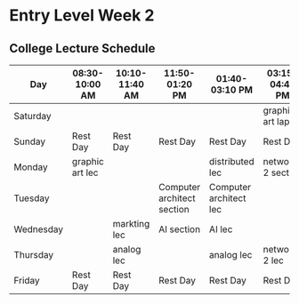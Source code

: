 # Entry Level Week 2
## College Lecture Schedule

| Day       | 08:30-10:00 AM | 10:10-11:40 AM | 11:50-01:20 PM | 01:40-03:10 PM | 03:15-04:45 PM | 04:45-06:15 PM |
|-----------|---------------|---------------|---------------|---------------|---------------|---------------|
| Saturday  |           |        |    |  | graphic art lap     | distributed section    |
| Sunday    | Rest Day | Rest Day | Rest Day  | Rest Day | Rest Day  | Rest Day |
| Monday    | graphic art lec |  |  | distributed lec | networks 2 section |  |
| Tuesday   |     |        | Computer architect section      | Computer architect lec |     |  |
| Wednesday |  | markting lec  | AI section          | AI lec |  |  |
| Thursday  |  | analog lec |       | analog lec    | networks 2 lec |            |
| Friday    | Rest Day   | Rest Day   | Rest Day   | Rest Day   | Rest Day   | Rest Day   |
